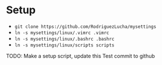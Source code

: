 # Setup

* `git clone https://github.com/RodriguezLucha/mysettings`
* `ln -s mysettings/linux/.vimrc .vimrc`
* `ln -s mysettings/linux/.bashrc .bashrc`
* `ln -s mysettings/linux/scripts scripts`

TODO: Make a setup script, update this
Test commit to github

